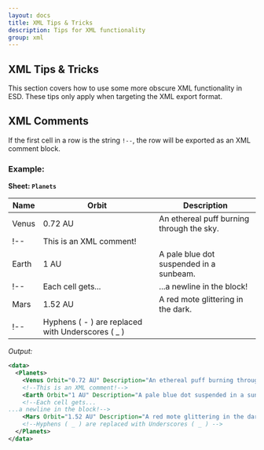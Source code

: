```yaml
---
layout: docs
title: XML Tips & Tricks
description: Tips for XML functionality
group: xml
---
```


XML Tips & Tricks
-----------------
This section covers how to use some more obscure XML functionality in ESD. These tips only apply when targeting the XML export format.

XML Comments
---------------------
If the first cell in a row is the string `!--`, the row will be exported as an XML comment block.

### Example: ###

**Sheet: `Planets`**

Name | Orbit | Description
---- | --------- | -----------
Venus | 0.72 AU | An ethereal puff burning through the sky.
!-- | This is an XML comment! |
Earth | 1 AU | A pale blue dot suspended in a sunbeam.
!-- | Each cell gets... | ...a newline in the block!
Mars | 1.52 AU | A red mote glittering in the dark.
!-- | Hyphens ( - ) are replaced with Underscores ( _ ) |

*Output:*
```xml
<data>
  <Planets>
    <Venus Orbit="0.72 AU" Description="An ethereal puff burning through the sky." />
    <!--This is an XML comment!-->
    <Earth Orbit="1 AU" Description="A pale blue dot suspended in a sunbeam." />
    <!--Each cell gets...
...a newline in the block!-->
    <Mars Orbit="1.52 AU" Description="A red mote glittering in the dark." />
    <!--Hyphens ( _ ) are replaced with Underscores ( _ ) -->
  </Planets>
</data>
```
